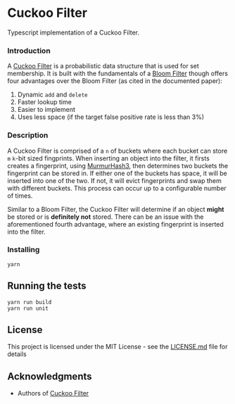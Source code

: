 # Cuckoo Filter

Typescript implementation of a Cuckoo Filter.

### Introduction

A [Cuckoo Filter](https://www.cs.cmu.edu/~dga/papers/cuckoo-conext2014.pdf) is a probabilistic data structure that is used for set membership. It is built with the fundamentals of a [Bloom Filter](https://en.wikipedia.org/wiki/Bloom_filter) though offers four advantages over the Bloom Filter (as cited in the documented paper):

1. Dynamic `add` and `delete`
2. Faster lookup time
3. Easier to implement
4. Uses less space (if the target false positive rate is less than 3%)

### Description

A Cuckoo Filter is comprised of a `n` of buckets where each bucket can store `m` `k`-bit sized fingprints. When inserting an object into the filter, it firsts creates a fingerprint, using [MurmurHash3](https://en.wikipedia.org/wiki/MurmurHash), then determines two buckets the fingerprint can be stored in. If either one of the buckets has space, it will be inserted into one of the two. If not, it will evict fingerprints and swap them with different buckets. This process can occur up to a configurable number of times.

Similar to a Bloom Filter, the Cuckoo Filter will determine if an object **might** be stored or is **definitely not** stored. There can be an issue with the aforementioned fourth advantage, where an existing fingerprint is inserted into the filter.

### Installing

```
yarn
```

## Running the tests

```
yarn run build
yarn run unit
```

## License

This project is licensed under the MIT License - see the [LICENSE.md](https://github.com/devanp92/cuckoo-filter-ts/blob/master/LICENSE) file for details

## Acknowledgments

* Authors of [Cuckoo Filter](https://www.cs.cmu.edu/~dga/papers/cuckoo-conext2014.pdf)
